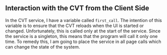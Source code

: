 ## Interaction with the CVT from the Client Side

In the CVT service, I have a variable called ``first_call``.  The intention of this variable is to ensure that the CVT reloads when the UI is started or changed.  Unfortunately, this is called only at the start of the service.  Since the service is a singleton, this means that the program will call it only one time.  To remedy this, I am going to place the service in all page calls which can change the state of the system.
